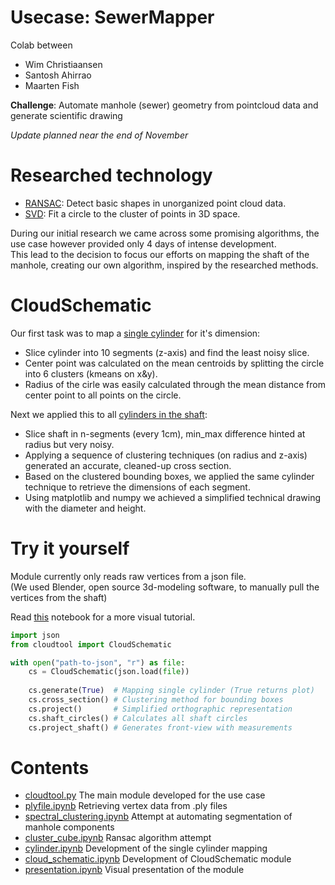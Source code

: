 # Usecase: SewerMapper

Colab between
- Wim Christiaansen
- Santosh Ahirrao
- Maarten Fish

**Challenge**: Automate manhole (sewer) geometry from pointcloud data and generate scientific drawing

*Update planned near the end of November*

# Researched technology
- [RANSAC](http://www.hinkali.com/Education/PointCloud.pdf): Detect basic shapes in unorganized point cloud data.
- [SVD](https://meshlogic.github.io/posts/jupyter/curve-fitting/fitting-a-circle-to-cluster-of-3d-points/):  Fit a circle to the cluster of points in 3D space.

During our initial research we came across some promising algorithms, the use case however provided only 4 days of intense development.  
This lead to the decision to focus our efforts on mapping the shaft of the manhole, creating our own algorithm, inspired by the researched methods.

# CloudSchematic

Our first task was to map a [single cylinder](https://github.com/FishMaarten/SewerMapper/blob/master/Notebooks/cylinder.ipynb) for it's dimension:
- Slice cylinder into 10 segments (z-axis) and find the least noisy slice.
- Center point was calculated on the mean centroids by splitting the circle into 6 clusters (kmeans on x&y).
- Radius of the cirle was easily calculated through the mean distance from center point to all points on the circle.

Next we applied this to all [cylinders in the shaft](https://github.com/FishMaarten/SewerMapper/blob/master/Notebooks/cloud_schematics.ipynb):
- Slice shaft in n-segments (every 1cm), min_max difference hinted at radius but very noisy.
- Applying a sequence of clustering techniques (on radius and z-axis) generated an accurate, cleaned-up cross section.
- Based on the clustered bounding boxes, we applied the same cylinder technique to retrieve the dimensions of each segment.
- Using matplotlib and numpy we achieved a simplified technical drawing with the diameter and height.

# Try it yourself

Module currently only reads raw vertices from a json file.  
(We used Blender, open source 3d-modeling software, to manually pull the vertices from the shaft)

Read [this](https://github.com/FishMaarten/SewerMapper/blob/master/Notebooks/presentation.ipynb) notebook for a more visual tutorial.

```py
import json
from cloudtool import CloudSchematic

with open("path-to-json", "r") as file:
    cs = CloudSchematic(json.load(file))
    
    cs.generate(True)  # Mapping single cylinder (True returns plot) 
    cs.cross_section() # Clustering method for bounding boxes
    cs.project()       # Simplified orthographic representation
    cs.shaft_circles() # Calculates all shaft circles
    cs.project_shaft() # Generates front-view with measurements
```
# Contents
- [cloudtool.py](https://github.com/FishMaarten/SewerMapper/blob/master/cloudtool.py) The main module developed for the use case
- [plyfile.ipynb](https://github.com/FishMaarten/SewerMapper/blob/master/Notebooks/plyfile.ipynb) Retrieving vertex data from .ply files
- [spectral_clustering.ipynb](https://github.com/FishMaarten/SewerMapper/blob/master/Notebooks/spectral_clustering.ipynb) Attempt at automating segmentation of manhole components
- [cluster_cube.ipynb](https://github.com/FishMaarten/SewerMapper/blob/master/Notebooks/cluster_cube.ipynb) Ransac algorithm attempt
- [cylinder.ipynb](https://github.com/FishMaarten/SewerMapper/blob/master/Notebooks/cylinder.ipynb) Development of the single cylinder mapping
- [cloud_schematic.ipynb](https://github.com/FishMaarten/SewerMapper/blob/master/Notebooks/cloud_schematic.ipynb) Development of CloudSchematic module
- [presentation.ipynb](https://github.com/FishMaarten/SewerMapper/blob/master/Notebooks/presentation.ipynb) Visual presentation of the module
